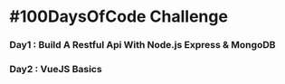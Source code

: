 # #100DaysOfCode Challenge

### Day1 : Build A Restful Api With Node.js Express & MongoDB
### Day2 : VueJS Basics